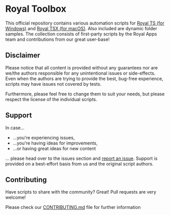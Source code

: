 # Royal Toolbox

This official repository contains various automation scripts for [Royal TS (for Windows)](https://www.royalapps.com/ts/win) and [Royal TSX (for macOS)](https://www.royalapps.com/ts/mac). Also included are dynamic folder samples. The collection consists of first-party scripts by the Royal Apps team and contributions from our great user-base!

## Disclaimer

Please notice that all content is provided without any guarantees nor are we/the authors responsible for any unintentional issues or side-effects. Even when the authors are trying to provide the best, bug-free experience, scripts may have issues not covered by tests.

Furthermore, please feel free to change them to suit your needs, but please respect the license of the individual scripts.

## Support

In case...

- ...you're experiencing issues,
- ...you're having ideas for improvements,
- ...or having great ideas for new content

... please head over to the issues section and [report an issue](https://github.com/royalapplications/toolbox/issues). Support is provided on a best-effort basis from us and the original script authors.

## Contributing

Have scripts to share with the community? Great! Pull requests are very welcome!

Please check our [CONTRIBUTING.md](CONTRIBUTING.md) file for further information
